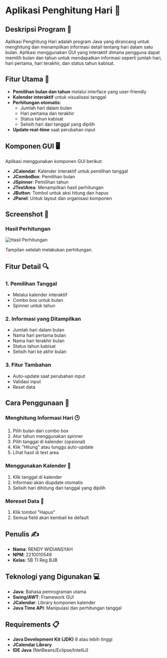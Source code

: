 # Aplikasi Penghitung Hari 📅

## Deskripsi Program 📝

Aplikasi Penghitung Hari adalah program Java yang dirancang untuk menghitung dan menampilkan informasi detail tentang hari dalam satu bulan. Aplikasi menggunakan GUI yang interaktif dimana pengguna dapat memilih bulan dan tahun untuk mendapatkan informasi seperti jumlah hari, hari pertama, hari terakhir, dan status tahun kabisat.

## Fitur Utama 🔧

- **Pemilihan bulan dan tahun** melalui interface yang user-friendly
- **Kalender interaktif** untuk visualisasi tanggal
- **Perhitungan otomatis**:
  - Jumlah hari dalam bulan
  - Hari pertama dan terakhir
  - Status tahun kabisat
  - Selisih hari dari tanggal yang dipilih
- **Update real-time** saat perubahan input

## Komponen GUI 🖥️

Aplikasi menggunakan komponen GUI berikut:

- **JCalendar**: Kalender interaktif untuk pemilihan tanggal
- **JComboBox**: Pemilihan bulan
- **JSpinner**: Pemilihan tahun
- **JTextArea**: Menampilkan hasil perhitungan
- **JButton**: Tombol untuk aksi hitung dan hapus
- **JPanel**: Untuk layout dan organisasi komponen

## Screenshot 📸

### Hasil Perhitungan

![Hasil Perhitungan](URL-to-screenshot)

Tampilan setelah melakukan perhitungan.

## Fitur Detail 🔍

### 1. Pemilihan Tanggal

- Melalui kalender interaktif
- Combo box untuk bulan
- Spinner untuk tahun

### 2. Informasi yang Ditampilkan

- Jumlah hari dalam bulan
- Nama hari pertama bulan
- Nama hari terakhir bulan
- Status tahun kabisat
- Selisih hari ke akhir bulan

### 3. Fitur Tambahan

- Auto-update saat perubahan input
- Validasi input
- Reset data

## Cara Penggunaan 📖

### Menghitung Informasi Hari 🕒

1. Pilih bulan dari combo box
2. Atur tahun menggunakan spinner
3. Pilih tanggal di kalender (opsional)
4. Klik "Hitung" atau tunggu auto-update
5. Lihat hasil di text area

### Menggunakan Kalender 📅

1. Klik tanggal di kalender
2. Informasi akan diupdate otomatis
3. Selisih hari dihitung dari tanggal yang dipilih

### Mereset Data 🔄

1. Klik tombol "Hapus"
2. Semua field akan kembali ke default

## Penulis ✍️

- **Nama**: RENDY WIDIANSYAH
- **NPM**: 2210010549
- **Kelas**: 5B TI Reg BJB

## Teknologi yang Digunakan 💻

- **Java**: Bahasa pemrograman utama
- **Swing/AWT**: Framework GUI
- **JCalendar**: Library komponen kalender
- **Java Time API**: Manipulasi dan perhitungan tanggal

## Requirements 📋

- **Java Development Kit (JDK)** 8 atau lebih tinggi
- **JCalendar Library**
- **IDE Java** (NetBeans/Eclipse/IntelliJ)
